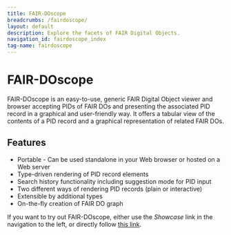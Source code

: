 ```yaml
---
title: FAIR-DOscope
breadcrumbs: /fairdoscope/
layout: default
description: Explore the facets of FAIR Digital Objects.
navigation_id: fairdoscope_index
tag-name: fairdoscope
---
```


# FAIR-DOscope

FAIR-DOscope is an easy-to-use, generic FAIR Digital Object viewer and browser accepting PIDs of FAIR DOs and presenting 
the associated PID record in a graphical and user-friendly way. It offers a tabular view of the contents of a PID record 
and a graphical representation of related FAIR DOs.

## Features

* Portable - Can be used standalone in your Web browser or hosted on a Web server
* Type-driven rendering of PID record elements
* Search history functionality including suggestion mode for PID input
* Two different ways of rendering PID records (plain or interactive)
* Extensible by additional types
* On-the-fly creation of FAIR DO graph

If you want to try out FAIR-DOscope, either use the *Showcase* link in the navigation to the left, or directly follow 
[this link](https://kit-data-manager.github.io/fairdoscope/).
